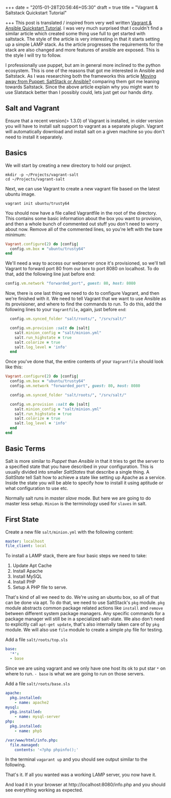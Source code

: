 +++
date = "2015-01-28T20:56:46+05:30"
draft = true
title = "Vagrant & Saltstack Quickstart Tutorial"

+++
This post is translated / inspired from very well written [Vagrant & Ansible Quickstart Tutorial](http://adamcod.es/2014/09/23/vagrant-ansible-quickstart-tutorial.html). I was very much surprised that I couldn't find a similar article which created some thing use full to get started with saltstack. The style of the article is very interesting in that it starts setting up a simple LAMP stack. As the article progresses the requirements for the stack are also changed and more features of ansible are exposed. This is the style I will try to follow.

I professionally use puppet, but am in general more inclined to the python ecosystem. This is one of the reasons that got me interested in Ansible and Saltstack. As I was researching both the frameworks this article [Moving away from Puppet: SaltStack or Ansible?](http://ryandlane.com/blog/2014/08/04/moving-away-from-puppet-saltstack-or-ansible/) comparing them got me leaning towards Saltstack. Since the above article explain why you might want to use Slatstack better than I possibly could, lets just get our hands dirty.

## Salt and Vagrant

Ensure that a recent version(> 1.3.0) of Vagrant is installed, in older version you will have to install salt support to vagrant as a separate plugin. Vagrant will automatically download and install salt on a given machine so you don't need to install it separately.

## Basics

We will start by creating a new directory to hold our project.

    mkdir -p ~/Projects/vagrant-salt
    cd ~/Projects/vagrant-salt

Next, we can use Vagrant to create a new vagrant file based on the latest ubuntu image.

    vagrant init ubuntu/trusty64

You should now have a file called Vagrantfile in the root of the directory. This contains some basic information about the box you want to provision, and then a whole bunch of commented out stuff you don't need to worry about now. Remove all of the commented lines, so you're left with the bare minimum:

```ruby
Vagrant.configure(2) do |config|
  config.vm.box = "ubuntu/trusty64"
end
```
We'll need a way to access our webserver once it's provisioned, so we'll tell Vagrant to forward port 80 from our box to port 8080 on localhost. To do that, add the following line just before end:

```ruby
config.vm.network "forwarded_port", guest: 80, host: 8080
```

Now, there is one last thing we need to do to configure Vagrant, and then we're finished with it. We need to tell Vagrant that we want to use Ansible as its provisioner, and where to find the commands to run. To do this, add the following lines to your `Vagrantfile`, again, just before `end`:

```ruby
  config.vm.synced_folder "salt/roots/", "/srv/salt/"

  config.vm.provision :salt do |salt|
    salt.minion_config = "salt/minion.yml"
    salt.run_highstate = true
    salt.colorize = true
    salt.log_level = 'info'
  end
```

Once you've done that, the entire contents of your `Vagrantfile` should look like this:

```ruby
Vagrant.configure(2) do |config|
  config.vm.box = "ubuntu/trusty64"
  config.vm.network "forwarded_port", guest: 80, host: 8080

  config.vm.synced_folder "salt/roots/", "/srv/salt/"

  config.vm.provision :salt do |salt|
    salt.minion_config = "salt/minion.yml"
    salt.run_highstate = true
    salt.colorize = true
    salt.log_level = 'info'
  end
end
```
## Basic Terms

Salt is more similar to *Puppet* than *Ansible* in that it tries to get the server to a specified state that you have described in your configuration. This is usually divided into smaller *SaltStates* that describe a single thing. A *SaltState* tell Salt how to achieve a state like setting up Apache as a service. Inside the state you will be able to specify how to install it using aptitude or what configuration to use etc.

Normally salt runs in *master slave* mode. But here we are going to do master less setup. `Minion` is the terminology used for `slaves` in salt.

## First State

Create a new file `salt/minion.yml` with the following content:

```yaml
master: localhost
file_client: local
```

To install a LAMP stack, there are four basic steps we need to take:

1. Update Apt Cache
2. Install Apache
3. Install MySQL
4. Install PHP
5. Setup A PHP file to serve.

That's kind of all we need to do. We're using an ubuntu box, so all of that can be done via apt. To do that, we need to use SaltStack's `pkg` module. `pkg` module abstracts common package related actions like `install` and `remove` between different system package managers. Any specific commands for a package manager will still be in a specialized salt-state. We also don't need to explicitly call `apt-get update`, that's also internally taken care of by `pkg` module. We will also use `file` module to create a simple `php` file for testing.

Add a file `salt/roots/top.sls`

```yaml
base:
  '*':
  - base
```
Since we are using vagrant and we only have one host its ok to put star `*` on where to run. `- base` is what we are going to run on those servers.

Add a file `salt/roots/base.sls`

```yaml
apache:
  pkg.installed:
    - name: apache2
mysql:
  pkg.installed:
    - name: mysql-server
php:
  pkg.installed:
    - name: php5

/var/www/html/info.php:
  file.managed:
    contents: '<?php phpinfo();'
```

In the terminal `vagarant up` and you should see output similar to the following.

That's it. If all you wanted was a working LAMP server, you now have it.

And load it in your browser at http://localhost:8080/info.php and you should see everything working as expected.

